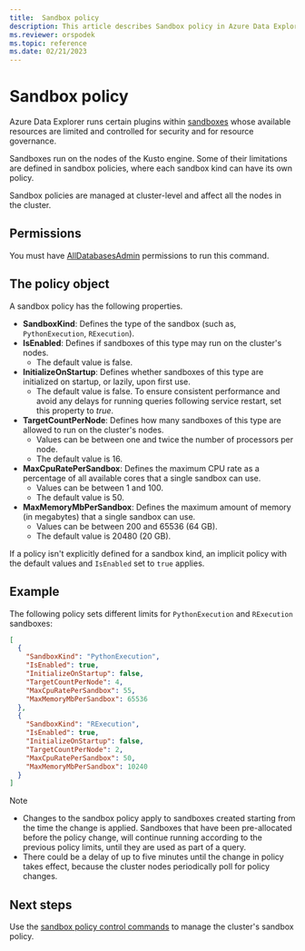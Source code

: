 ```yaml
---
title:  Sandbox policy
description: This article describes Sandbox policy in Azure Data Explorer.
ms.reviewer: orspodek
ms.topic: reference
ms.date: 02/21/2023
---
```

# Sandbox policy

Azure Data Explorer runs certain plugins within [sandboxes](../concepts/sandboxes.md) whose available resources are limited and controlled for security and for resource governance.

Sandboxes run on the nodes of the Kusto engine. Some of their limitations are defined in sandbox policies, where each sandbox kind can have its own policy.

Sandbox policies are managed at cluster-level and affect all the nodes in the cluster.

## Permissions

You must have [AllDatabasesAdmin](../management/access-control/role-based-access-control.md) permissions to run this command.

## The policy object

A sandbox policy has the following properties.

* **SandboxKind**: Defines the type of the sandbox (such as, `PythonExecution`, `RExecution`).
* **IsEnabled**: Defines if sandboxes of this type may run on the cluster's nodes.
  * The default value is false.
* **InitializeOnStartup**: Defines whether sandboxes of this type are initialized on startup, or lazily, upon first use.
  * The default value is false. To ensure consistent performance and avoid any delays for running queries following service restart, set this property to *true*.
* **TargetCountPerNode**: Defines how many sandboxes of this type are allowed to run on the cluster's nodes.
  * Values can be between one and twice the number of processors per node.
  * The default value is 16.
* **MaxCpuRatePerSandbox**: Defines the maximum CPU rate as a percentage of all available cores that a single sandbox can use.
  * Values can be between 1 and 100.
  * The default value is 50.
* **MaxMemoryMbPerSandbox**: Defines the maximum amount of memory (in megabytes) that a single sandbox can use.
  * Values can be between 200 and 65536 (64 GB).
  * The default value is 20480 (20 GB).

If a policy isn't explicitly defined for a sandbox kind, an implicit policy with the default values and `IsEnabled` set to `true` applies.

## Example

The following policy sets different limits for `PythonExecution` and `RExecution` sandboxes:

```json
[
  {
    "SandboxKind": "PythonExecution",
    "IsEnabled": true,
    "InitializeOnStartup": false,
    "TargetCountPerNode": 4,
    "MaxCpuRatePerSandbox": 55,
    "MaxMemoryMbPerSandbox": 65536
  },
  {
    "SandboxKind": "RExecution",
    "IsEnabled": true,
    "InitializeOnStartup": false,
    "TargetCountPerNode": 2,
    "MaxCpuRatePerSandbox": 50,
    "MaxMemoryMbPerSandbox": 10240
  }
]
```

> [!NOTE]
> * Changes to the sandbox policy apply to sandboxes created starting from the time the change is applied. Sandboxes that have been pre-allocated before the policy change, will continue running according to the previous policy limits, until they are used as part of a query.
> * There could be a delay of up to five minutes until the change in policy takes effect, because the cluster nodes periodically poll for policy changes.

## Next steps

Use the [sandbox policy control commands](./show-cluster-sandbox-policy-command.md) to manage the cluster's sandbox policy.

